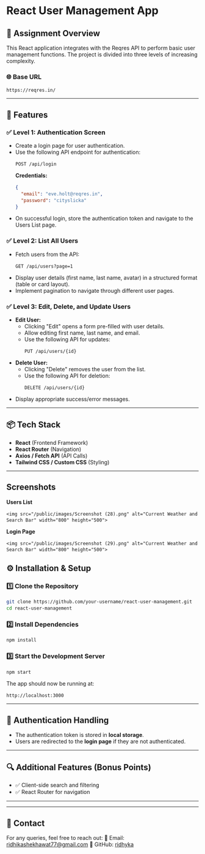 # React User Management App

## 🚀 Assignment Overview
This React application integrates with the Reqres API to perform basic user management functions. The project is divided into three levels of increasing complexity.

### 🌐 Base URL
```
https://reqres.in/
```

---

## 📌 Features

### ✅ Level 1: Authentication Screen
- Create a login page for user authentication.
- Use the following API endpoint for authentication:
  ```
  POST /api/login
  ```
  **Credentials:**
  ```json
  {
    "email": "eve.holt@reqres.in",
    "password": "cityslicka"
  }
  ```
- On successful login, store the authentication token and navigate to the Users List page.

### ✅ Level 2: List All Users
- Fetch users from the API:
  ```
  GET /api/users?page=1
  ```
- Display user details (first name, last name, avatar) in a structured format (table or card layout).
- Implement pagination to navigate through different user pages.

### ✅ Level 3: Edit, Delete, and Update Users
- **Edit User:**
  - Clicking "Edit" opens a form pre-filled with user details.
  - Allow editing first name, last name, and email.
  - Use the following API for updates:
    ```
    PUT /api/users/{id}
    ```
- **Delete User:**
  - Clicking "Delete" removes the user from the list.
  - Use the following API for deletion:
    ```
    DELETE /api/users/{id}
    ```
- Display appropriate success/error messages.

---

## 📦 Tech Stack
- **React** (Frontend Framework)
- **React Router** (Navigation)
- **Axios / Fetch API** (API Calls)
- **Tailwind CSS / Custom CSS** (Styling)

---

## Screenshots
 **Users List**  
   
    <img src="/public/images/Screenshot (28).png" alt="Current Weather and Search Bar" width="800" height="500">

**Login Page**  
   
    <img src="/public/images/Screenshot (29).png" alt="Current Weather and Search Bar" width="800" height="500">

## ⚙️ Installation & Setup
### 1️⃣ Clone the Repository
```sh
git clone https://github.com/your-username/react-user-management.git
cd react-user-management
```

### 2️⃣ Install Dependencies
```sh
npm install
```

### 3️⃣ Start the Development Server
```sh
npm start
```

The app should now be running at:
```
http://localhost:3000
```

---

## 🔑 Authentication Handling
- The authentication token is stored in **local storage**.
- Users are redirected to the **login page** if they are not authenticated.

---

## 🔍 Additional Features (Bonus Points)
- ✅ Client-side search and filtering
- ✅ React Router for navigation


---

---

## 📧 Contact
For any queries, feel free to reach out:
📩 Email: [ridhikashekhawat77@gmail.com](mailto:ridhikashekhawat77@gmail.com.com)
🔗 GitHub: [ridhyka](https://github.com/ridhyka)
